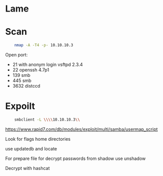 # Lame

# Scan

```bash
    nmap -A -T4 -p- 10.10.10.3
```

Open port:
- 21 with anonym login vsftpd 2.3.4
- 22 openssh 4.7p1
- 139 smb
- 445 smb
- 3632 distccd

# Expoilt

```bash
    smbclient -L \\\\10.10.10.3\\
```

https://www.rapid7.com/db/modules/exploit/multi/samba/usermap_script

Look for flags home directories

use updatedb and locate

For prepare file for decrypt passwords from shadow use unshadow

Decrypt with hashcat
